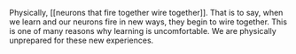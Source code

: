 Physically, [[neurons that fire together wire together]]. That is to say, when we learn and our neurons fire in new ways, they begin to wire together. This is one of many reasons why learning is uncomfortable. We are physically unprepared for these new experiences.